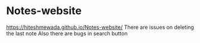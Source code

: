 # Notes-website
https://hiteshmewada.github.io/Notes-website/
There are issues on deleting the last note 
Also there are bugs in search button
